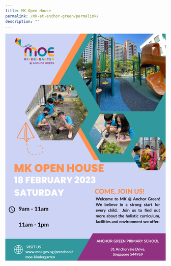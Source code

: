 ```yaml
---
title: MK Open House
permalink: /mk-at-anchor-green/permalink/
description: ""
---
```

<img src="/images/MK/0pen%20house_2023%20%20E%20POSTER.jpg" alt="MK Open House" usemap="#mkmap">

<map name="mkmap">
	 <area shape="rect" coords="0,0,4960,7016" alt="MK Information" href="www.moe.gov.sg/preschool/moe-kindergarten" target=_blank>
</map>